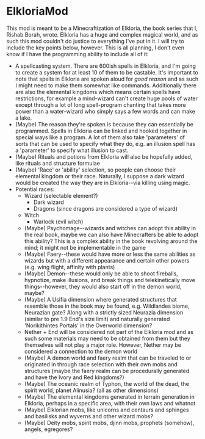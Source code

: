 # ElkloriaMod
This mod is meant to be a Minecraftization of Elkloria, the book series that I, Rishab Borah, wrote.
Elkloria has a huge and complex magical world, and as such this mod couldn't do justice to everything I've put in it.
I will try to include the key points below, however.
This is all planning, I don't even know if I have the programming ability to include all of it:
* A spellcasting system. There are 600ish spells in Elkloria, and I'm going to create a system for at least 10 of them to be castable. It's important to note that spells in Elkloria are spoken aloud for <em>good reason</em> and as such I might need to make them somewhat like commands. Additionally there are also the elemental kingdoms which means certain spells have restrictions, for example a mind-wizard can't create huge pools of water except through a lot of long spell-program chanting that takes more power than a water-wizard who simply says a few words and can make a lake.
* (Maybe) The reason they're spoken is because they can essentially be programmed. Spells in Elkloria can be linked and hooked together in special ways like a program. A lot of them also take 'parameters' of sorts that can be used to specify what they do, e.g. an illusion spell has a 'parameter' to specify what illusion to cast.
* (Maybe) Rituals and potions from Elkloria will also be hopefully added, like rituals and structure formulae
* (Maybe) 'Race' or 'ability' selection, so people can choose their elemental kingdom or their race. Naturally, I suppose a dark wizard would be created the way they are in Elkloria--via killing using magic.
* Potential races:
  * Wizard (selectable element?)
    * Dark wizard
    * Dragons (since dragons are considered a type of wizard)
  * Witch
    * Warlock (evil witch)
  * (Maybe) Psychomage--wizards and witches can adopt this ability in the real book, maybe we can also have Minecrafters be able to adopt this ability? This is a complex ability in the book revolving around the mind; it might not be implementable in the game
  * (Maybe) Faery--these would have more or less the same abilities as wizards but with a different appearance and certain other powers (e.g. wing flight, affinity with plants)
  * (Maybe) Demon--these would only be able to shoot fireballs, hypnotize, make illusions, and break things and telekinetically move things--however, they would also start off in the demon world, maybe?
  * (Maybe) A Usifia dimension where generated structures that resemble those in the book may be found, e.g. Wildlandes biome, Neurazian gate? Along with a strictly sized Neurazia dimension (similar to pre 1.9 End's size limit) and naturally generated 'Norikithintes Portals' in the Overworld dimension?
  * Nether + End will be considered not part of the Elkloria mod and as such some materials may need to be obtained from them but they themselves will not play a major role. However, Nether may be considered a connection to the demon world
  * (Maybe) A demon world and faery realm that can be traveled to or originated in through race selection with their own mobs and structures (maybe the faery realm can be procedurally generated and have the Ivory and Red kingdoms?)
  * (Maybe) The oceanic realm of Typhon, the world of the dead, the spirit world, planet Alinusia? (all as other dimensions)
  * (Maybe) The elemental kingdoms generated in terrain generation in Elkloria, perhaps in a specific area, with their own laws and whatnot
  * (Maybe) Elklorian mobs, like unicorns and centaurs and sphinges and basilisks and wyverns and other wizard mobs?
  * (Maybe) Deity mobs, spirit mobs, djinn mobs, prophets (somehow), angels, egregores?
